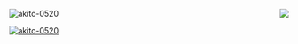 <p> <img align="center" src="https://github-readme-stats.vercel.app/api?username=akito-0520&show_icons=true&locale=ja" alt ="akito-0520" />
<a href="https://github.com/anuraghazra/github-readme-stats"><img align="right" src="https://github-readme-stats.vercel.app/api/top-langs/?username=akito-0520&hide=jupyter%20notebook,shaderlab,tex,c%23&langs_count=9" /></a></p>
<p align="left"> <a href= "https://github.com/ryo-ma/github-profile-trophy"><img src="https://github-profile-trophy.vercel.app/?username=akito-0520" alt="akito-0520" /></a> </p>
